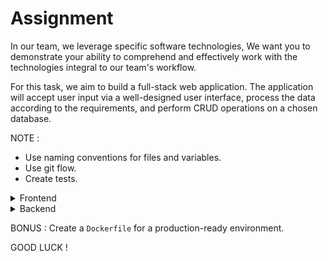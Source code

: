 # Assignment


In our team, we leverage specific software technologies, We want you to demonstrate your ability to comprehend and effectively work with the technologies integral to our team's workflow.

For this task, we aim to build a full-stack web application. The application will accept user input via a well-designed user interface, process the data according to the requirements, and perform CRUD operations on a chosen database.

NOTE : 
- Use naming conventions for files and variables.   
- Use git flow.    
- Create tests.

  

<details>
  <summary>Frontend</summary>   
  
- Make the UI similar to this [example](https://www.figma.com/file/d8dGyuJIbrbdJzEN0l3lSI/home-assignment-web-app-design?type=design&node-id=0-1&mode=design&t=MKpkjPgyLBMpddqf-0) as much as you can.  
- Create an initial screen for uploding files using drag and drop box and also using the file explorer.   
- Create a feature that enables the user to view ongoing file uploads.
- Create a new window that shows the folowing statistics (choose at least 3) :  
    - Upload time compared to file size.  
    - Average file size categorized by file type.  
    - Segregation of file types based on upload success and failure rates.   
    - Sorting files by upload date and total daily size.  

</details>

<details>
  <summary>Backend</summary>

  - Deploy the infrastructure from the `docker-compose.yaml` file.
  - Create a server for the UI and Preform validations on files.
  - Extract metadata and store it .  
  - store the files in minio, and check for duplications.
  - Required API endpoints :
    - `POST -> /file ` .
    - `GET ->  /statistics` .
    - `DELETE -> /filename`.  
     

</details>


BONUS : Create a `Dockerfile` for a production-ready environment.    

  
GOOD LUCK ! 
